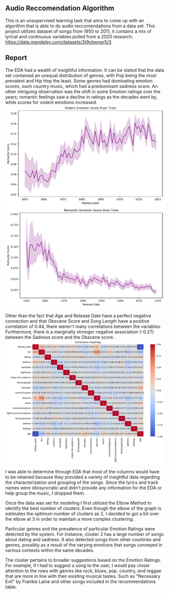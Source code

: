 ## Audio Reccomendation Algorithm

This is an unsupervised learning task that aims to come up with an algorithm that is able to do audio reccomendations from a data set. This project utilizes dataset of songs from 1950 to 2011, it contains a mix of lyrical and continuous variables pulled from a 2020 research: https://data.mendeley.com/datasets/3t9vbwxgr5/3

## Report

The EDA had a wealth of insightful information. It can be stated that the data set contained an unequal distribution of genres, with Pop being the most prevalent and Hip Hop the least. Some genres had dominating emotion scores, such country music, which had a predominant sadness score. An other intriguing observation was the shift in some Emotion ratings over the years; romantic feelings saw a decline in ratings as the decades went by, while scores for violent emotions increased.
![alt text](/images/VSOT.png) ![alt text](/images/RSOT.png)

Other than the fact that Age and Release Date have a perfect negative connection and that Obscene Score and Song Length have a positive correlation of 0.44, there weren't many correlations between the variables. Furthermore, there is a marginally stronger negative association (-0.27) between the Sadness score and the Obscene score.
![alt text](/images/CH.png)

I was able to determine through EDA that most of the columns would have to be retained because they provided a variety of insightful data regarding the characterization and grouping of the songs. Since the lyrics and track names were idiosyncratic and didn't provide any information for the EDA or help group the music, I dropped them.


Once the data was set for modeling I first utilized the Elbow Method to identify the best number of clusters. Even though the elbow of the graph is estimates the optimum number of clusters as 2, I decided to got a bit over the elbow at 3 in order to maintain a more complex clustering .


Particular genres and the prevalence of particular Emotion Ratings were detected by the system. For instance, cluster 2 has a large number of songs about dating and sadness. It also detected songs from other countries and genres, possibly as a result of the varying emotions that songs conveyed in various contexts within the same decades.

The cluster pertains to broader suggestions based on the Emotion Ratings. For example, if I had to suggest a song to the user, I would pay closer attention to the rows with genres like rock, blues, pop, country, and reggae that are more in line with their existing musical tastes. Such as "Necessary Evil" by Frankie Laine and other songs included in the recommendations table.